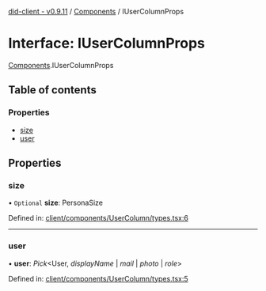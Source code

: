 [did-client - v0.9.11](../README.md) / [Components](../modules/components.md) / IUserColumnProps

# Interface: IUserColumnProps

[Components](../modules/components.md).IUserColumnProps

## Table of contents

### Properties

- [size](components.iusercolumnprops.md#size)
- [user](components.iusercolumnprops.md#user)

## Properties

### size

• `Optional` **size**: PersonaSize

Defined in: [client/components/UserColumn/types.tsx:6](https://github.com/Puzzlepart/did/blob/dev/client/components/UserColumn/types.tsx#L6)

___

### user

• **user**: *Pick*<User, *displayName* \| *mail* \| *photo* \| *role*\>

Defined in: [client/components/UserColumn/types.tsx:5](https://github.com/Puzzlepart/did/blob/dev/client/components/UserColumn/types.tsx#L5)
